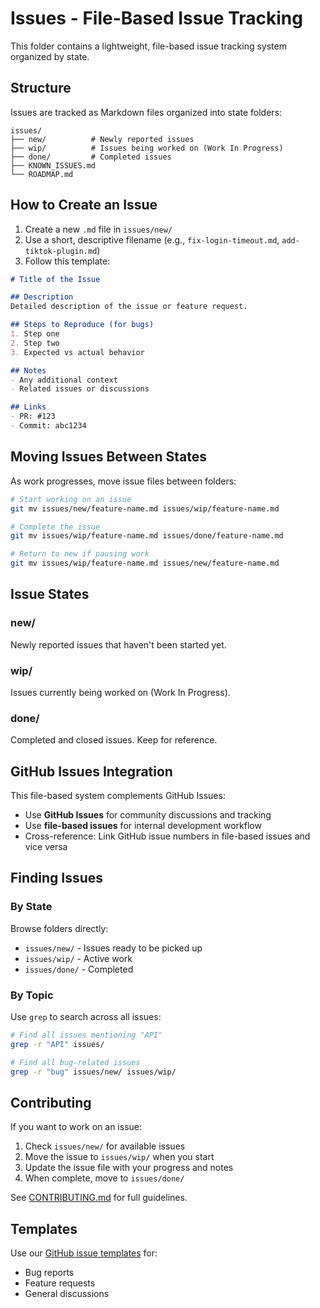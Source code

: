 # Issues - File-Based Issue Tracking

This folder contains a lightweight, file-based issue tracking system organized by state.

## Structure

Issues are tracked as Markdown files organized into state folders:

```
issues/
├── new/          # Newly reported issues
├── wip/          # Issues being worked on (Work In Progress)
├── done/         # Completed issues
├── KNOWN_ISSUES.md
└── ROADMAP.md
```

## How to Create an Issue

1. Create a new `.md` file in `issues/new/`
2. Use a short, descriptive filename (e.g., `fix-login-timeout.md`, `add-tiktok-plugin.md`)
3. Follow this template:

```markdown
# Title of the Issue

## Description
Detailed description of the issue or feature request.

## Steps to Reproduce (for bugs)
1. Step one
2. Step two
3. Expected vs actual behavior

## Notes
- Any additional context
- Related issues or discussions

## Links
- PR: #123
- Commit: abc1234
```

## Moving Issues Between States

As work progresses, move issue files between folders:

```bash
# Start working on an issue
git mv issues/new/feature-name.md issues/wip/feature-name.md

# Complete the issue
git mv issues/wip/feature-name.md issues/done/feature-name.md

# Return to new if pausing work
git mv issues/wip/feature-name.md issues/new/feature-name.md
```

## Issue States

### new/
Newly reported issues that haven't been started yet.

### wip/
Issues currently being worked on (Work In Progress).

### done/
Completed and closed issues. Keep for reference.

## GitHub Issues Integration

This file-based system complements GitHub Issues:

- Use **GitHub Issues** for community discussions and tracking
- Use **file-based issues** for internal development workflow
- Cross-reference: Link GitHub issue numbers in file-based issues and vice versa

## Finding Issues

### By State
Browse folders directly:
- `issues/new/` - Issues ready to be picked up
- `issues/wip/` - Active work
- `issues/done/` - Completed

### By Topic
Use `grep` to search across all issues:

```bash
# Find all issues mentioning "API"
grep -r "API" issues/

# Find all bug-related issues
grep -r "bug" issues/new/ issues/wip/
```

## Contributing

If you want to work on an issue:

1. Check `issues/new/` for available issues
2. Move the issue to `issues/wip/` when you start
3. Update the issue file with your progress and notes
4. When complete, move to `issues/done/`

See [CONTRIBUTING.md](../docs/CONTRIBUTING.md) for full guidelines.

## Templates

Use our [GitHub issue templates](../.github/ISSUE_TEMPLATE/) for:
- Bug reports
- Feature requests
- General discussions

